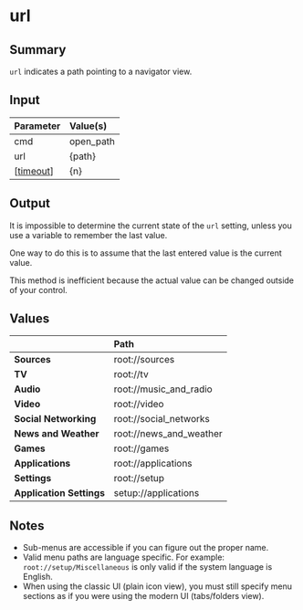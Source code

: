 # url #
## Summary ##

`url` indicates a path pointing to a navigator view.

## Input ##

| **Parameter** | **Value(s)** |
|:--------------|:-------------|
| cmd           | open\_path   |
| url           | {path}       |
| [[timeout](timeout.md)] | {n}          |

## Output ##

It is impossible to determine the current state of the `url` setting, unless you use a variable to remember the last value.

One way to do this is to assume that the last entered value is the current value.

This method is inefficient because the actual value can be changed outside of your control.

## Values ##

|                        | **Path**                  |
|:-----------------------|:--------------------------|
| **Sources**              | root://sources            |
| **TV**                   | root://tv                 |
| **Audio**                | root://music\_and\_radio  |
| **Video**                | root://video              |
| **Social Networking**    | root://social\_networks   |
| **News and Weather**     | root://news\_and\_weather |
| **Games**                | root://games              |
| **Applications**         | root://applications       |
| **Settings**             | root://setup              |
| **Application Settings** | setup://applications      |

## Notes ##

  * Sub-menus are accessible if you can figure out the proper name.
  * Valid menu paths are language specific. For example: `root://setup/Miscellaneous` is only valid if the system language is English.
  * When using the classic UI (plain icon view), you must still specify menu sections as if you were using the modern UI (tabs/folders view).